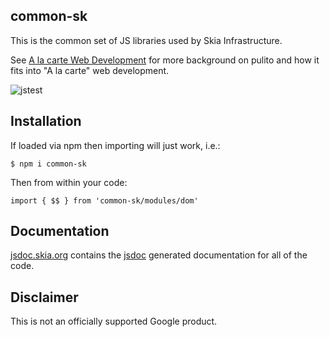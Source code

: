 ## common-sk

This is the common set of JS libraries used by Skia Infrastructure.

See [A la carte Web Development](https://bitworking.org/news/2018/03/a-la-carte-web-development)
for more background on pulito and how it fits into "A la carte" web
development.

![jstest](https://github.com/google/common-sk/workflows/jstest/badge.svg)

## Installation

If loaded via npm then importing will just work, i.e.:

    $ npm i common-sk

Then from within your code:

    import { $$ } from 'common-sk/modules/dom'

## Documentation

[jsdoc.skia.org](https://jsdoc.skia.org/) contains the
[jsdoc](http://usejsdoc.org/) generated documentation for all of the code.

## Disclaimer

This is not an officially supported Google product.
